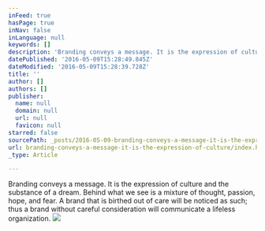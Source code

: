 ```yaml
---
inFeed: true
hasPage: true
inNav: false
inLanguage: null
keywords: []
description: 'Branding conveys a message. It is the expression of culture and the substance of a dream. Behind what we see is a mixture of thought, passion, hope, and fear. A brand that is birthed out of care will be noticed as such; thus a brand without careful consideration will communicate a lifeless organization.'
datePublished: '2016-05-09T15:28:49.845Z'
dateModified: '2016-05-09T15:28:39.728Z'
title: ''
author: []
authors: []
publisher:
  name: null
  domain: null
  url: null
  favicon: null
starred: false
sourcePath: _posts/2016-05-09-branding-conveys-a-message-it-is-the-expression-of-culture.md
url: branding-conveys-a-message-it-is-the-expression-of-culture/index.html
_type: Article

---
```

Branding conveys a message. It is the expression of culture and the substance of a dream. Behind what we see is a mixture of thought, passion, hope, and fear. A brand that is birthed out of care will be noticed as such; thus a brand without careful consideration will communicate a lifeless organization.
![](https://the-grid-user-content.s3-us-west-2.amazonaws.com/443e226c-5e58-4646-9da1-5356a3e4f03a.jpg)